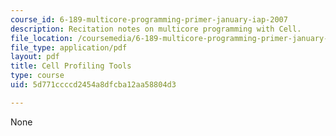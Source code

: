 ```yaml
---
course_id: 6-189-multicore-programming-primer-january-iap-2007
description: Recitation notes on multicore programming with Cell.
file_location: /coursemedia/6-189-multicore-programming-primer-january-iap-2007/5d771ccccd2454a8dfcba12aa58804d3_6189recitatn5.pdf
file_type: application/pdf
layout: pdf
title: Cell Profiling Tools
type: course
uid: 5d771ccccd2454a8dfcba12aa58804d3

---
```

None